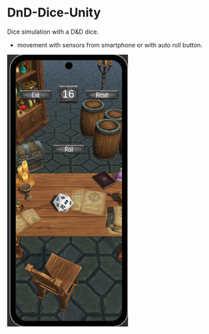 # DnD-Dice-Unity

Dice simulation with a D&D dice.

* movement with sensors from smartphone or with auto roll button.

![screenshot](https://github.com/Batu-C137/DnD-Dice-Unity/blob/75992943da236f3329fcf239e6d10e94e5dfa051/Screenshot/Screenshot.png)
